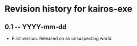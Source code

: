 # Revision history for kairos-exe

## 0.1 -- YYYY-mm-dd

* First version. Released on an unsuspecting world.

